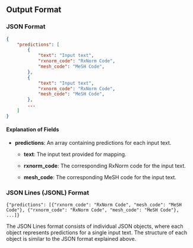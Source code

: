 ## Output Format

### JSON Format

```json
{
    "predictions": [
        {
            "text": "Input text",
            "rxnorm_code": "RxNorm Code",
            "mesh_code": "MeSH Code",
        },
        {
            "text": "Input text",
            "rxnorm_code": "RxNorm Code",
            "mesh_code": "MeSH Code",
        },
        ...
    ]
}

```

#### Explanation of Fields

- **predictions**: An array containing predictions for each input text.

  - **text**: The input text provided for mapping.

  - **rxnorm_code**: The corresponding RxNorm code for the input text.

  - **mesh_code**: The corresponding MeSH code for the input text.


### JSON Lines (JSONL) Format

```
{"predictions": [{"rxnorm_code": "RxNorm Code", "mesh_code": "MeSH Code"}, {"rxnorm_code": "RxNorm Code", "mesh_code": "MeSH Code"}, ...]}
```

The JSON Lines format consists of individual JSON objects, where each object represents predictions for a single input text. The structure of each object is similar to the JSON format explained above.